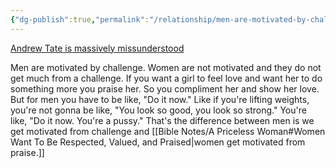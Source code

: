 ```yaml
---
{"dg-publish":true,"permalink":"/relationship/men-are-motivated-by-challenge-women-are-motivated-by-praise/","tags":["relationshipinsights"],"created":"Apr 19, 2023, 8:46 PM","updated":""}
---
```



[Andrew Tate is massively missunderstood](https://www.youtube.com/watch?v=rPx6rAAUAZU)

Men are motivated by challenge. Women are not motivated and they do not get much from a challenge. If you want a girl to feel love and want her to do something more you praise her. So you compliment her and show her love. But for men you have to be like, "Do it now." Like if you're lifting weights, you're not gonna be like, "You look so good, you look so strong." You're like, "Do it now. You're a pussy." That's the difference between men is we get motivated from challenge and [[Bible Notes/A Priceless Woman#Women Want To Be Respected, Valued, and Praised\|women get motivated from praise.]]